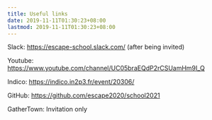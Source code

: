 ```yaml
---
title: Useful links
date: 2019-11-11T01:30:23+08:00
lastmod: 2019-11-11T01:30:23+08:00
---
```


Slack: https://escape-school.slack.com/ (after being invited)

Youtube: https://www.youtube.com/channel/UC05braEQdP2rCSUamHm9I_Q

Indico: https://indico.in2p3.fr/event/20306/

GitHub: https://github.com/escape2020/school2021

GatherTown: Invitation only
